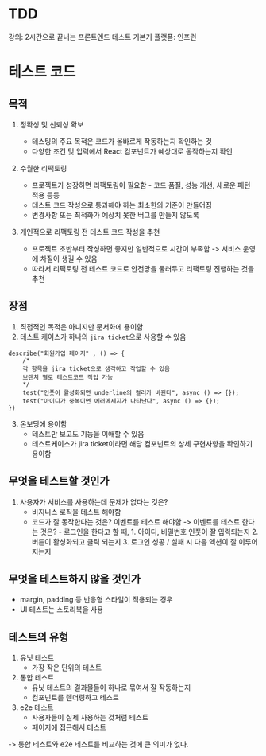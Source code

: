 # TDD

강의: 2시간으로 끝내는 프론트엔드 테스트 기본기
플랫폼: 인프런

# 테스트 코드

## 목적

1. 정확성 및 신뢰성 확보

   - 테스팅의 주요 목적은 코드가 올바르게 작동하는지 확인하는 것
   - 다양한 조건 및 입력에서 React 컴포넌트가 예상대로 동작하는지 확인

2. 수월한 리팩토링

   - 프로젝트가 성장하면 리팩토링이 필요함 - 코드 품질, 성능 개선, 새로운 패턴 적용 등등
   - 테스트 코드 작성으로 통과해야 하는 최소한의 기준이 만들어짐
   - 변경사항 또는 최적화가 예상치 못한 버그를 만들지 않도록

3. 개인적으로 리팩토링 전 테스트 코드 작성을 추천
   - 프로젝트 초반부터 작성하면 좋지만 일반적으로 시간이 부족함 -> 서비스 운영에 차질이 생길 수 있음
   - 따라서 리팩토링 전 테스트 코드로 안전망을 둘러두고 리팩토링 진행하는 것을 추천

## 장점

1. 직접적인 목적은 아니지만 문서화에 용이함
2. 테스트 케이스가 하나의 `jira ticket`으로 사용할 수 있음

```
describe("회원가입 페이지" , () => {
    /*
    각 항목을 jira ticket으로 생각하고 작업할 수 있음
    브랜치 별로 테스트코드 작업 가능
    */
    test("인풋이 활성화되면 underline의 컬러가 바뀐다", async () => {});
    test("아이디가 중복이면 에러메세지가 나타난다", async () => {});
})
```

3. 온보딩에 용이함
   - 테스트만 보고도 기능을 이애할 수 있음
   - 테스트케이스가 jira ticket이라면 해당 컴포넌트의 상세 구현사항을 확인하기 용이함

## 무엇을 테스트할 것인가

1. 사용자가 서비스를 사용하는데 문제가 없다는 것은?
   - 비지니스 로직을 테스트 해야함
   - 코드가 잘 동작한다는 것은? 이벤트를 테스트 해야함
     -> 이벤트를 테스트 한다는 것은? - 로그인을 한다고 할 때, 1. 아이디, 비밀번호 인풋이 잘 입력되는지 2. 버튼이 활성화되고 클릭 되는지 3. 로그인 성공 / 실패 시 다음 액션이 잘 이루어지는지

## 무엇을 테스트하지 않을 것인가

- margin, padding 등 반응형 스타일이 적용되는 경우
- UI 테스트는 스토리북을 사용

## 테스트의 유형

1. 유닛 테스트
   - 가장 작은 단위의 테스트
2. 통합 테스트
   - 유닛 테스트의 결과물들이 하나로 묶여서 잘 작동하는지
   - 컴포넌트를 렌더링하고 테스트
3. e2e 테스트
   - 사용자들이 실제 사용하는 것처럼 테스트
   - 페이지에 접근해서 테스트

-> 통합 테스트와 e2e 테스트를 비교하는 것에 큰 의미가 없다.
